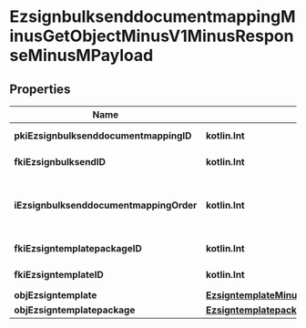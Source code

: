 
# EzsignbulksenddocumentmappingMinusGetObjectMinusV1MinusResponseMinusMPayload

## Properties
Name | Type | Description | Notes
------------ | ------------- | ------------- | -------------
**pkiEzsignbulksenddocumentmappingID** | **kotlin.Int** | The unique ID of the Ezsignbulksenddocumentmapping. | 
**fkiEzsignbulksendID** | **kotlin.Int** | The unique ID of the Ezsignbulksend | 
**iEzsignbulksenddocumentmappingOrder** | **kotlin.Int** | The order in which the Ezsigntemplate or Ezsigntemplatepackage will be presented to the signatory in the Ezsignfolder. | 
**fkiEzsigntemplatepackageID** | **kotlin.Int** | The unique ID of the Ezsigntemplatepackage |  [optional]
**fkiEzsigntemplateID** | **kotlin.Int** | The unique ID of the Ezsigntemplate |  [optional]
**objEzsigntemplate** | [**EzsigntemplateMinusResponseCompound**](EzsigntemplateMinusResponseCompound.md) |  |  [optional]
**objEzsigntemplatepackage** | [**EzsigntemplatepackageMinusResponseCompound**](EzsigntemplatepackageMinusResponseCompound.md) |  |  [optional]



